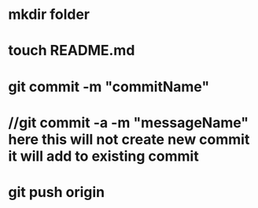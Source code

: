 # mkdir folder
# touch README.md
# git commit -m "commitName"
# //git commit -a -m "messageName" here this will not create new commit it will add to existing commit
# git push origin